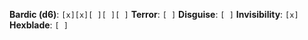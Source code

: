 **Bardic (d6)**: `[x][x][ ][ ][ ]`
**Terror**: `[ ]`
**Disguise**: `[ ]`
**Invisibility**: `[x]`
**Hexblade**: `[ ]`

